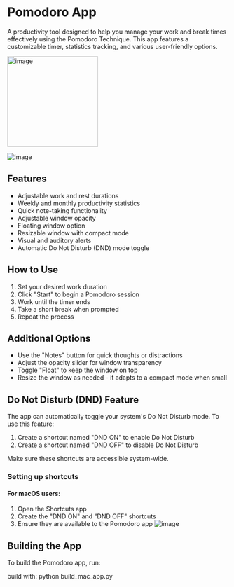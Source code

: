 # Pomodoro App

A productivity tool designed to help you manage your work and break times effectively using the Pomodoro Technique. This app features a customizable timer, statistics tracking, and various user-friendly options.

<img width="207" alt="image" src="https://github.com/user-attachments/assets/7a011308-51fe-47e8-8ebf-e3c8ec804e1f">

![image](https://github.com/user-attachments/assets/87202dd9-f1cc-4c38-a0ca-b8f87ad14168)


## Features

- Adjustable work and rest durations
- Weekly and monthly productivity statistics
- Quick note-taking functionality
- Adjustable window opacity
- Floating window option
- Resizable window with compact mode
- Visual and auditory alerts
- Automatic Do Not Disturb (DND) mode toggle

## How to Use

1. Set your desired work duration
2. Click "Start" to begin a Pomodoro session
3. Work until the timer ends
4. Take a short break when prompted
5. Repeat the process

## Additional Options

- Use the "Notes" button for quick thoughts or distractions
- Adjust the opacity slider for window transparency
- Toggle "Float" to keep the window on top
- Resize the window as needed - it adapts to a compact mode when small

## Do Not Disturb (DND) Feature

The app can automatically toggle your system's Do Not Disturb mode. To use this feature:

1. Create a shortcut named "DND ON" to enable Do Not Disturb
2. Create a shortcut named "DND OFF" to disable Do Not Disturb

Make sure these shortcuts are accessible system-wide.


### Setting up shortcuts

#### For macOS users:
1. Open the Shortcuts app
2. Create the "DND ON" and "DND OFF" shortcuts
3. Ensure they are available to the Pomodoro app
![image](https://github.com/user-attachments/assets/e7cf773b-6295-449f-9c5e-b76b8781f2eb)

## Building the App

To build the Pomodoro app, run:

build with: python build_mac_app.py
